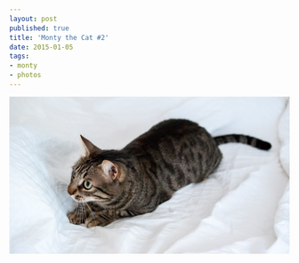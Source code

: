 ```yaml
---
layout: post
published: true
title: 'Monty the Cat #2'
date: 2015-01-05
tags:
- monty
- photos
---
```

<img class="center-block img-responsive lazyload" src="/assets/150105/montythecat.jpg" alt="Monty The Cat #2" />